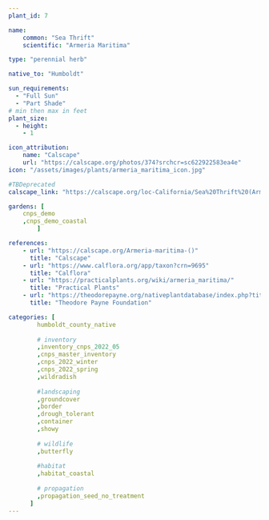 ```yaml
---
plant_id: 7

name: 
    common: "Sea Thrift"  
    scientific: "Armeria Maritima"  

type: "perennial herb"

native_to: "Humboldt"

sun_requirements:
  - "Full Sun"
  - "Part Shade"
# min then max in feet
plant_size:
  - height: 
    - 1

icon_attribution: 
    name: "Calscape"
    url: "https://calscape.org/photos/374?srchcr=sc622922583ea4e"
icon: "/assets/images/plants/armeria_maritima_icon.jpg"

#TBDeprecated
calscape_link: "https://calscape.org/loc-California/Sea%20Thrift%20(Armeria%20maritima)"

gardens: [
    cnps_demo
    ,cnps_demo_coastal
        ]

references:
    - url: "https://calscape.org/Armeria-maritima-()"
      title: "Calscape"
    - url: "https://www.calflora.org/app/taxon?crn=9695"
      title: "Calflora"
    - url: "https://practicalplants.org/wiki/armeria_maritima/"
      title: "Practical Plants"
    - url: "https://theodorepayne.org/nativeplantdatabase/index.php?title=Armeria_maritima"
      title: "Theodore Payne Foundation"

categories: [
        humboldt_county_native
        
        # inventory
        ,inventory_cnps_2022_05
        ,cnps_master_inventory
        ,cnps_2022_winter
        ,cnps_2022_spring
        ,wildradish
        
        #landscaping
        ,groundcover
        ,border
        ,drough_tolerant       
        ,container
        ,showy
 
        # wildlife
        ,butterfly
    
        #habitat
        ,habitat_coastal
        
        # propagation 
        ,propagation_seed_no_treatment
      ]
---
```


